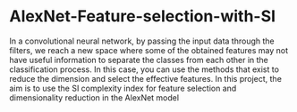 # AlexNet-Feature-selection-with-SI

In a convolutional neural network, by passing the input data through the filters, we reach a new space where some of the obtained features may not have useful information to separate the classes from each other in the classification process. In this case, you can use the methods that exist to reduce the dimension and select the effective features. In this project, the aim is to use the SI complexity index for feature selection and dimensionality reduction in the AlexNet model
